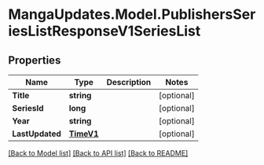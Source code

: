 # MangaUpdates.Model.PublishersSeriesListResponseV1SeriesList

## Properties

Name | Type | Description | Notes
------------ | ------------- | ------------- | -------------
**Title** | **string** |  | [optional] 
**SeriesId** | **long** |  | [optional] 
**Year** | **string** |  | [optional] 
**LastUpdated** | [**TimeV1**](TimeV1.md) |  | [optional] 

[[Back to Model list]](../README.md#documentation-for-models) [[Back to API list]](../README.md#documentation-for-api-endpoints) [[Back to README]](../README.md)

